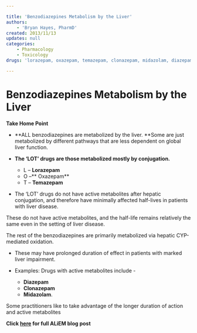 ```yaml
---

title: 'Benzodiazepines Metabolism by the Liver'
authors:
    - 'Bryan Hayes, PharmD'
created: 2013/11/13
updates: null
categories:
    - Pharmacology
    - Toxicology
drugs: 'lorazepam, oxazepam, temazepam, clonazepam, midazolam, diazepam'

---
```




# Benzodiazepines Metabolism by the Liver

**Take Home Point**

- **ALL benzodiazepines are metabolized by the liver. **Some are just metabolized by different pathways that are less dependent on global liver function.
- **The ‘LOT’ drugs are those metabolized mostly by conjugation.**

  -   L – **<span class="drug">Lorazepam</span>**
  -   O –** <span class="drug">Oxazepam</span>**
  -   T – **<span class="drug">Temazepam</span>**

- The ‘LOT’ drugs do not have active metabolites after hepatic conjugation, and therefore have minimally affected half-lives in patients with liver disease. 

These do not have active metabolites, and the half-life remains relatively the same even in the setting of liver disease.

The rest of the benzodiazepines are primarily metabolized via hepatic CYP-mediated oxidation. 

- These may have prolonged duration of effect in patients with marked liver impairment.
- Examples: Drugs with active metabolites include - 

  - **<span class="drug">Diazepam</span>**
  - **<span class="drug">Clonazepam</span>**
  - **<span class="drug">Midazolam</span>**. 
  
Some practitioners like to take advantage of the longer duration of action and active metabolites

**Click [here](https://www.aliem.com/2013/all-benzodiazepines-are-metabolized-by-the-liver/) for full ALiEM blog post**
